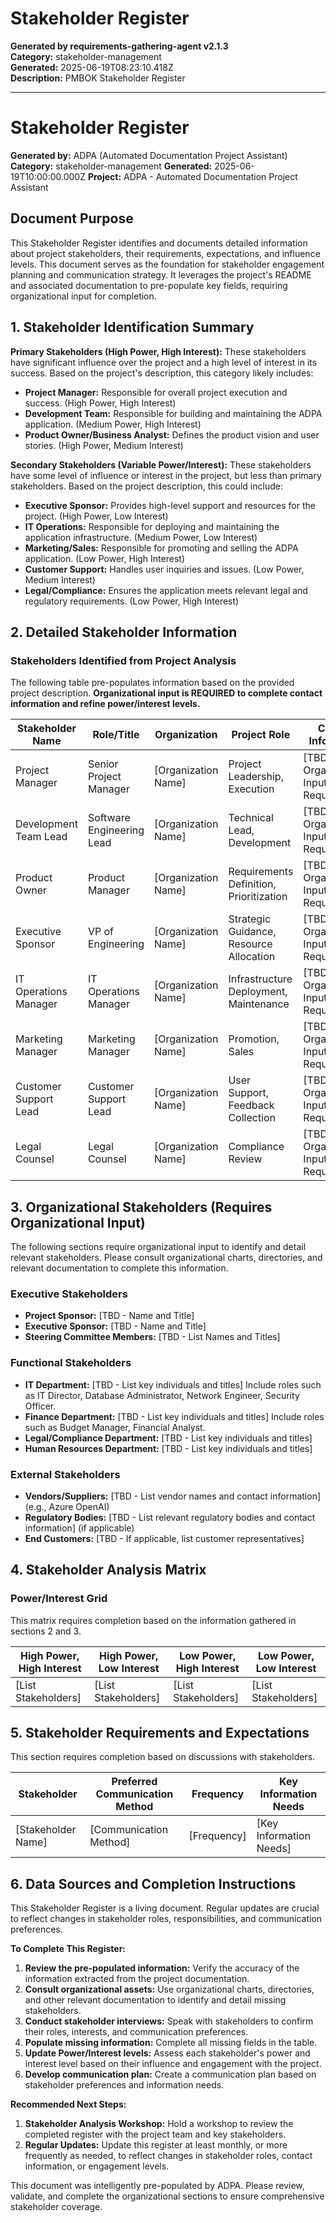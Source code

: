 # Stakeholder Register

**Generated by requirements-gathering-agent v2.1.3**  
**Category:** stakeholder-management  
**Generated:** 2025-06-19T08:23:10.418Z  
**Description:** PMBOK Stakeholder Register

---

# Stakeholder Register

**Generated by:** ADPA (Automated Documentation Project Assistant)
**Category:** stakeholder-management
**Generated:** 2025-06-19T10:00:00.000Z
**Project:** ADPA - Automated Documentation Project Assistant


## Document Purpose

This Stakeholder Register identifies and documents detailed information about project stakeholders, their requirements, expectations, and influence levels. This document serves as the foundation for stakeholder engagement planning and communication strategy.  It leverages the project's README and associated documentation to pre-populate key fields, requiring organizational input for completion.

## 1. Stakeholder Identification Summary

**Primary Stakeholders (High Power, High Interest):**  These stakeholders have significant influence over the project and a high level of interest in its success.  Based on the project's description, this category likely includes:

* **Project Manager:**  Responsible for overall project execution and success. (High Power, High Interest)
* **Development Team:**  Responsible for building and maintaining the ADPA application. (Medium Power, High Interest)
* **Product Owner/Business Analyst:** Defines the product vision and user stories. (High Power, Medium Interest)


**Secondary Stakeholders (Variable Power/Interest):** These stakeholders have some level of influence or interest in the project, but less than primary stakeholders.  Based on the project description, this could include:

* **Executive Sponsor:**  Provides high-level support and resources for the project. (High Power, Low Interest)
* **IT Operations:** Responsible for deploying and maintaining the application infrastructure. (Medium Power, Low Interest)
* **Marketing/Sales:**  Responsible for promoting and selling the ADPA application. (Low Power, High Interest)
* **Customer Support:**  Handles user inquiries and issues. (Low Power, Medium Interest)
* **Legal/Compliance:** Ensures the application meets relevant legal and regulatory requirements. (Low Power, High Interest)


## 2. Detailed Stakeholder Information

### Stakeholders Identified from Project Analysis

The following table pre-populates information based on the provided project description.  **Organizational input is REQUIRED to complete contact information and refine power/interest levels.**

| Stakeholder Name | Role/Title | Organization | Project Role | Contact Information | Power Level | Interest Level | Current Engagement | Desired Engagement | Notes |
|---|---|---|---|---|---|---|---|---|---|
| Project Manager | Senior Project Manager |  [Organization Name] | Project Leadership, Execution | [TBD - Organizational Input Required] | High | High | Initial planning | Active collaboration, regular updates |  |
| Development Team Lead | Software Engineering Lead | [Organization Name] | Technical Lead, Development | [TBD - Organizational Input Required] | Medium | High | Active development | Continuous collaboration, daily standups |  |
| Product Owner | Product Manager | [Organization Name] | Requirements Definition, Prioritization | [TBD - Organizational Input Required] | High | Medium | Defining user stories | Active collaboration, sprint reviews |  |
| Executive Sponsor | VP of Engineering | [Organization Name] | Strategic Guidance, Resource Allocation | [TBD - Organizational Input Required] | High | Low | Initial approval | Regular updates on milestones and budget |  |
| IT Operations Manager | IT Operations Manager | [Organization Name] | Infrastructure Deployment, Maintenance | [TBD - Organizational Input Required] | Medium | Low | Initial assessment | Updates on infrastructure requirements |  |
| Marketing Manager | Marketing Manager | [Organization Name] | Promotion, Sales | [TBD - Organizational Input Required] | Low | High | Initial awareness | Regular updates, marketing materials |  |
| Customer Support Lead | Customer Support Lead | [Organization Name] | User Support, Feedback Collection | [TBD - Organizational Input Required] | Low | Medium | Initial setup | Regular feedback on user experience |  |
| Legal Counsel | Legal Counsel | [Organization Name] | Compliance Review | [TBD - Organizational Input Required] | Low | High | Initial assessment | Regular compliance updates |  |


## 3. Organizational Stakeholders (Requires Organizational Input)

The following sections require organizational input to identify and detail relevant stakeholders.  Please consult organizational charts, directories, and relevant documentation to complete this information.


### Executive Stakeholders

* **Project Sponsor:** [TBD - Name and Title]
* **Executive Sponsor:** [TBD - Name and Title]
* **Steering Committee Members:** [TBD - List Names and Titles]


### Functional Stakeholders

* **IT Department:**  [TBD - List key individuals and titles]  Include roles such as IT Director, Database Administrator, Network Engineer, Security Officer.
* **Finance Department:** [TBD - List key individuals and titles]  Include roles such as Budget Manager, Financial Analyst.
* **Legal/Compliance Department:** [TBD - List key individuals and titles]
* **Human Resources Department:** [TBD - List key individuals and titles]


### External Stakeholders

* **Vendors/Suppliers:** [TBD - List vendor names and contact information] (e.g., Azure OpenAI)
* **Regulatory Bodies:** [TBD - List relevant regulatory bodies and contact information] (if applicable)
* **End Customers:** [TBD - If applicable, list customer representatives]


## 4. Stakeholder Analysis Matrix

### Power/Interest Grid

This matrix requires completion based on the information gathered in sections 2 and 3.


| High Power, High Interest | High Power, Low Interest | Low Power, High Interest | Low Power, Low Interest |
|---|---|---|---|
| [List Stakeholders] | [List Stakeholders] | [List Stakeholders] | [List Stakeholders] |


## 5. Stakeholder Requirements and Expectations

This section requires completion based on discussions with stakeholders.


| Stakeholder | Preferred Communication Method | Frequency | Key Information Needs |
|---|---|---|---|
| [Stakeholder Name] | [Communication Method] | [Frequency] | [Key Information Needs] |


## 6. Data Sources and Completion Instructions

This Stakeholder Register is a living document.  Regular updates are crucial to reflect changes in stakeholder roles, responsibilities, and communication preferences.

**To Complete This Register:**

1. **Review the pre-populated information:** Verify the accuracy of the information extracted from the project documentation.
2. **Consult organizational assets:** Use organizational charts, directories, and other relevant documentation to identify and detail missing stakeholders.
3. **Conduct stakeholder interviews:**  Speak with stakeholders to confirm their roles, interests, and communication preferences.
4. **Populate missing information:**  Complete all missing fields in the table.
5. **Update Power/Interest levels:** Assess each stakeholder's power and interest level based on their influence and engagement with the project.
6. **Develop communication plan:** Create a communication plan based on stakeholder preferences and information needs.


**Recommended Next Steps:**

1. **Stakeholder Analysis Workshop:** Hold a workshop to review the completed register with the project team and key stakeholders.
2. **Regular Updates:** Update this register at least monthly, or more frequently as needed, to reflect changes in stakeholder roles, contact information, or engagement levels.



This document was intelligently pre-populated by ADPA.  Please review, validate, and complete the organizational sections to ensure comprehensive stakeholder coverage.
